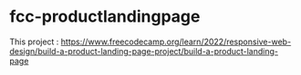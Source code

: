 # fcc-productlandingpage
This project : https://www.freecodecamp.org/learn/2022/responsive-web-design/build-a-product-landing-page-project/build-a-product-landing-page
